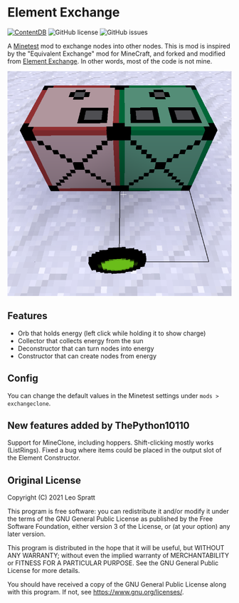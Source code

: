 # Element Exchange
[![ContentDB](https://content.minetest.net/packages/thepython10110/exchangeclone/shields/downloads/)](https://content.minetest.net/packages/thepython10110/exchangeclone/)
![GitHub license](https://img.shields.io/github/license/thepython10110/minetest_exchangeclone)
![GitHub issues](https://img.shields.io/github/issues/thepython10110/minetest_exchangeclone)

A [Minetest](https://www.minetest.net/) mod to exchange nodes into other nodes. This is mod is inspired by the "Equivalent Exchange" mod for MineCraft, and forked and modified from [Element Exchange](https://github.com/enchant97/minetest_element_exchange). In other words, most of the code is not mine.

![In Game Screenshot](screenshot.png)

## Features
- Orb that holds energy (left click while holding it to show charge)
- Collector that collects energy from the sun
- Deconstructor that can turn nodes into energy
- Constructor that can create nodes from energy

## Config
You can change the default values in the Minetest settings under `mods > exchangeclone`.

## New features added by ThePython10110
Support for MineClone, including hoppers.
Shift-clicking mostly works (ListRings).
Fixed a bug where items could be placed in the output slot of the Element Constructor.

## Original License
Copyright (C) 2021 Leo Spratt

This program is free software: you can redistribute it and/or modify
it under the terms of the GNU General Public License as published by
the Free Software Foundation, either version 3 of the License, or
(at your option) any later version.

This program is distributed in the hope that it will be useful,
but WITHOUT ANY WARRANTY; without even the implied warranty of
MERCHANTABILITY or FITNESS FOR A PARTICULAR PURPOSE.  See the
GNU General Public License for more details.

You should have received a copy of the GNU General Public License
along with this program.  If not, see <https://www.gnu.org/licenses/>.